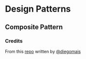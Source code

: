# Design Patterns

## Composite Pattern

### Credits

From this [repo](https://github.com/diegomais/node-js-design-patterns/) written by [@diegomais](https://github.com/diegomais)
